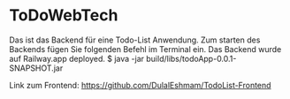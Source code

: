 # ToDoWebTech
Das ist das Backend für eine Todo-List Anwendung.
Zum starten des Backends fügen Sie folgenden Befehl im Terminal ein. Das Backend wurde auf Railway.app deployed.
$ java -jar build/libs/todoApp-0.0.1-SNAPSHOT.jar 

Link zum Frontend: https://github.com/DulalEshmam/TodoList-Frontend 


